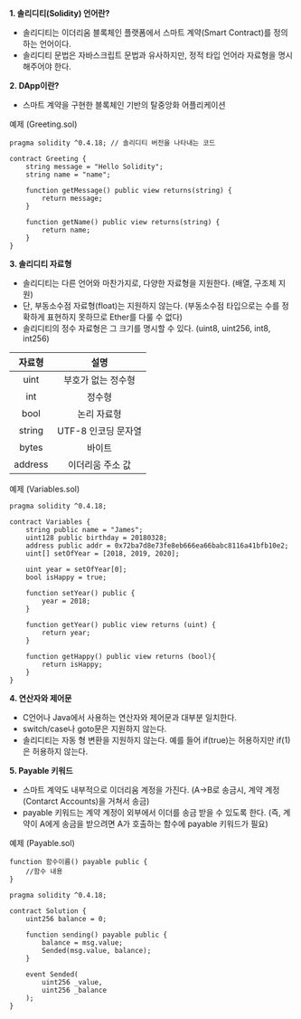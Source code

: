 **1. 솔리디티(Solidity) 언어란?**
* 솔리디티는 이더리움 블록체인 플랫폼에서 스마트 계약(Smart Contract)를 정의하는 언어이다.
* 솔리디티 문법은 자바스크립트 문법과 유사하지만, 정적 타입 언어라 자료형을 명시해주어야 한다.

**2. DApp이란?**
* 스마트 계약을 구현한 블록체인 기반의 탈중앙화 어플리케이션

예제 (Greeting.sol)
```
pragma solidity ^0.4.18; // 솔리디티 버전을 나타내는 코드

contract Greeting {
    string message = "Hello Solidity";
    string name = "name";

    function getMessage() public view returns(string) {
        return message;
    }

    function getName() public view returns(string) {
        return name;
    }
}
```

**3. 솔리디티 자료형**
* 솔리디티는 다른 언어와 마찬가지로, 다양한 자료형을 지원한다. (배열, 구조체 지원)
* 단, 부동소수점 자료형(float)는 지원하지 않는다. (부동소수점 타입으로는 수를 정확하게 표현하지 못하므로 Ether를 다룰 수 없다)
* 솔리디티의 정수 자료형은 그 크기를 명시할 수 있다. (uint8, uint256, int8, int256)

|  자료형 |         설명        |
|:-------:|:-------------------:|
|   uint  |  부호가 없는 정수형 |
|   int   |        정수형       |
|   bool  |     논리 자료형     |
|  string | UTF-8 인코딩 문자열 |
|  bytes  |        바이트       |
| address |   이더리움 주소 값  |


예제 (Variables.sol)
```
pragma solidity ^0.4.18;

contract Variables {
    string public name = "James";
    uint128 public birthday = 20180328;
    address public addr = 0x72ba7d8e73fe8eb666ea66babc8116a41bfb10e2;
    uint[] setOfYear = [2018, 2019, 2020];

    uint year = setOfYear[0];
    bool isHappy = true;

    function setYear() public {
        year = 2018;
    }
    
    function getYear() public view returns (uint) {
        return year;
    }
    
    function getHappy() public view returns (bool){
        return isHappy;
    }
}
```

**4. 연산자와 제어문**
* C언어나 Java에서 사용하는 연산자와 제어문과 대부분 일치한다.
* switch/case나 goto문은 지원하지 않는다.
* 솔리디티는 자동 형 변환을 지원하지 않는다. 예를 들어 if(true)는 허용하지만 if(1)은 허용하지 않는다.

**5. Payable 키워드**
* 스마트 계약도 내부적으로 이더리움 계정을 가진다. (A->B로 송금시, 계약 계정(Contarct Accounts)을 거쳐서 송금)
* payable 키워드는 계약 계정이 외부에서 이더를 송금 받을 수 있도록 한다. (즉, 계약이 A에게 송금을 받으려면 A가 호출하는 함수에 payable 키워드가 필요)

예제 (Payable.sol)
```
function 함수이름() payable public {
    //함수 내용
}
```

```
pragma solidity ^0.4.18;

contract Solution {
    uint256 balance = 0;

    function sending() payable public {
        balance = msg.value;
        Sended(msg.value, balance);
    }

    event Sended(
        uint256 _value,
        uint256 _balance
    );
}
```
